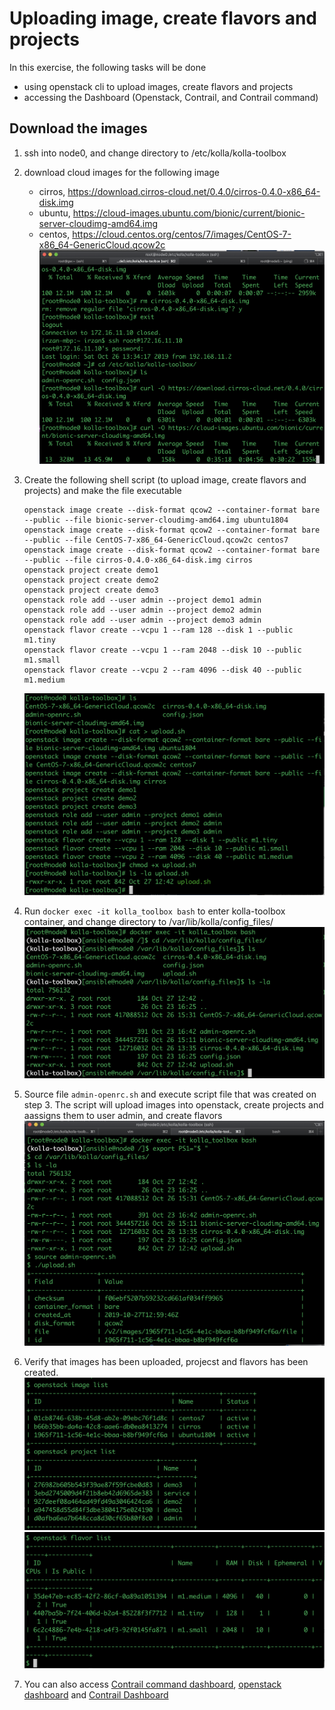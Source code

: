 # Uploading image, create flavors and projects
In this exercise, the following tasks will be done
- using openstack cli to upload images, create flavors and projects 
- accessing the Dashboard (Openstack, Contrail, and Contrail command)

## Download the images
1. ssh into node0, and change directory to /etc/kolla/kolla-toolbox
2. download cloud images for the following image
    - cirros, https://download.cirros-cloud.net/0.4.0/cirros-0.4.0-x86_64-disk.img
    - ubuntu, https://cloud-images.ubuntu.com/bionic/current/bionic-server-cloudimg-amd64.img
    - centos, https://cloud.centos.org/centos/7/images/CentOS-7-x86_64-GenericCloud.qcow2c 
![download_images](images/download_images.png)
3. Create the following shell script (to upload image, create flavors and projects) and make the file executable
	```
	openstack image create --disk-format qcow2 --container-format bare --public --file bionic-server-cloudimg-amd64.img ubuntu1804
	openstack image create --disk-format qcow2 --container-format bare --public --file CentOS-7-x86_64-GenericCloud.qcow2c centos7
	openstack image create --disk-format qcow2 --container-format bare --public --file cirros-0.4.0-x86_64-disk.img cirros
	openstack project create demo1
	openstack project create demo2
	openstack project create demo3
	openstack role add --user admin --project demo1 admin
	openstack role add --user admin --project demo2 admin
	openstack role add --user admin --project demo3 admin
	openstack flavor create --vcpu 1 --ram 128 --disk 1 --public m1.tiny
	openstack flavor create --vcpu 1 --ram 2048 --disk 10 --public m1.small
	openstack flavor create --vcpu 2 --ram 4096 --disk 40 --public m1.medium

	```
    ![upload](images/upload.png)

4. Run `docker exec -it kolla_toolbox bash` to enter kolla-toolbox container, and change directory to /var/lib/kolla/config_files/
    ![kolla_toolbox1](images/kolla_toolbox1.png)
5. Source file `admin-openrc.sh` and execute script file that was created on step 3. The script will upload images into openstack, create projects and aassigns them to user admin, and create flavors
    ![kolla_toolbox2](images/kolla_toolbox2.png)
6. Verify that images has been uploaded, projecst and flavors has been created.
    ![kolla_toolbox3](images/kolla_toolbox3.png)
    ![kolla_toolbox4](images/kolla_toolbox4.png)
7. You can also access [Contrail command dashboard](https://172.16.11.15:9091), [openstack dashboard](http://172.16.11.10) and [Contrail Dashboard](http://172.16.11.10:8180)
